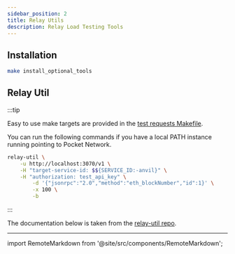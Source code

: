 ```yaml
---
sidebar_position: 2
title: Relay Utils
description: Relay Load Testing Tools
---
```


## Installation

```bash
make install_optional_tools
```

## Relay Util

:::tip

Easy to use make targets are provided in the [test requests Makefile](https://github.com/buildwithgrove/path/blob/main/makefiles/test_requests.mk).

You can run the following commands if you have a local PATH instance running pointing to Pocket Network.

```bash
relay-util \
    -u http://localhost:3070/v1 \
    -H "target-service-id: $${SERVICE_ID:-anvil}" \
    -H "authorization: test_api_key" \
		-d '{"jsonrpc":"2.0","method":"eth_blockNumber","id":1}' \
		-x 100 \
		-b
```

:::

The documentation below is taken from the [relay-util repo](https://github.com/commoddity/relay-util).

---

import RemoteMarkdown from '@site/src/components/RemoteMarkdown';

<RemoteMarkdown src="https://raw.githubusercontent.com/commoddity/relay-util/refs/heads/main/README.md" />
